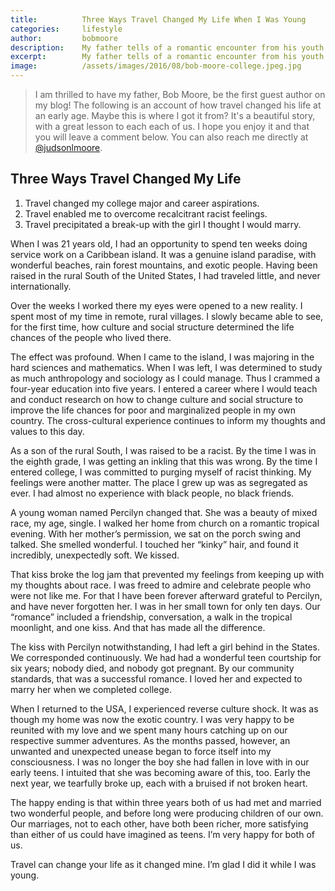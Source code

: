 ```yaml
---
title:			Three Ways Travel Changed My Life When I Was Young
categories:		lifestyle
author:			bobmoore
description:	My father tells of a romantic encounter from his youth while traveling in the Caribbean Islands which forever changed his life.
excerpt:		My father tells of a romantic encounter from his youth while traveling in the Caribbean Islands which forever changed his life.
image:			/assets/images/2016/08/bob-moore-college.jpeg.jpg
---
```


> I am thrilled to have my father, Bob Moore, be the first guest author on my blog! The following is an account of how travel changed his life at an early age. Maybe this is where I got it from? It's a beautiful story, with a great lesson to each each of us. I hope you enjoy it and that you will leave a comment below. You can also reach me directly at [@judsonlmoore](https://twitter.com/judsonlmoore).

## Three Ways Travel Changed My Life 

1. Travel changed my college major and career aspirations.
2. Travel enabled me to overcome recalcitrant racist feelings.
3. Travel precipitated a break-up with the girl I thought I would marry.

When I was 21 years old, I had an opportunity to spend ten weeks doing service work on a Caribbean island. It was a genuine island paradise, with wonderful beaches, rain forest mountains, and exotic people. Having been raised in the rural South of the United States, I had traveled little, and never internationally.

Over the weeks I worked there my eyes were opened to a new reality. I spent most of my time in remote, rural villages. I slowly became able to see, for the first time, how culture and social structure determined the life chances of the people who lived there.

The effect was profound. When I came to the island, I was majoring in the hard sciences and mathematics. When I was left, I was determined to study as much anthropology and sociology as I could manage. Thus I crammed a four-year education into five years. I entered a career where I would teach and conduct research on how to change culture and social structure to improve the life chances for poor and marginalized people in my own country. The cross-cultural experience continues to inform my thoughts and values to this day.

As a son of the rural South, I was raised to be a racist. By the time I was in the eighth grade, I was getting an inkling that this was wrong. By the time I entered college, I was committed to purging myself of racist thinking. My feelings were another matter. The place I grew up was as segregated as ever. I had almost no experience with black people, no black friends.

A young woman named Percilyn changed that. She was a beauty of mixed race, my age, single. I walked her home from church on a romantic tropical evening. With her mother’s permission, we sat on the porch swing and talked. She smelled wonderful. I touched her “kinky” hair, and found it incredibly, unexpectedly soft. We kissed.

That kiss broke the log jam that prevented my feelings from keeping up with my thoughts about race. I was freed to admire and celebrate people who were not like me. For that I have been forever afterward grateful to Percilyn, and have never forgotten her. I was in her small town for only ten days. Our “romance” included a friendship, conversation, a walk in the tropical moonlight, and one kiss. And that has made all the difference.

The kiss with Percilyn notwithstanding, I had left a girl behind in the States. We corresponded continuously. We had had a wonderful teen courtship for six years; nobody died, and nobody got pregnant. By our community standards, that was a successful romance. I loved her and expected to marry her when we completed college.

When I returned to the USA, I experienced reverse culture shock. It was as though my home was now the exotic country. I was very happy to be reunited with my love and we spent many hours catching up on our respective summer adventures. As the months passed, however, an unwanted and unexpected unease began to force itself into my consciousness. I was no longer the boy she had fallen in love with in our early teens. I intuited that she was becoming aware of this, too. Early the next year, we tearfully broke up, each with a bruised if not broken heart.

The happy ending is that within three years both of us had met and married two wonderful people, and before long were producing children of our own. Our marriages, not to each other, have both been richer, more satisfying than either of us could have imagined as teens. I’m very happy for both of us.

Travel can change your life as it changed mine. I’m glad I did it while I was young.
